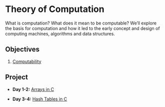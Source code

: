 # Theory of Computation

What is computation? What does it mean to be computable? We’ll explore the basis for computation and how it led to the early concept and design of computing machines, algorithms and data structures.

## Objectives

1. [Computability](objectives/computability)

## Project

* **Day 1-2:** [Arrays in C](https://github.com/LambdaSchool/Arrays)

* **Day 3-4:** [Hash Tables in C](https://github.com/LambdaSchool/Hash-Tables)
